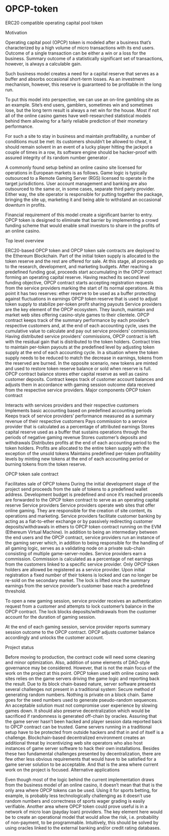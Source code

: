 # OPCP-token
ERC20 compatible operating capital pool token

Motivation 

Operating capital pool (OPCP) token is modeled after a business that’s characterized by a high volume of micro transactions with its end users. Outcome of a single transaction can be either a win or a loss for the business. Summary outcome of a statistically significant set of transactions, however, is always a calculable gain. 

Such business model creates a need for a capital reserve that serves as a buffer and absorbs occasional short-term losses. As an investment mechanism, however, this reserve is guaranteed to be profitable in the long run.

To put this model into perspective, we can use an on-line gambling site as an example. Site’s end users, gamblers, sometimes win and sometimes lose, but the long term result is always a net win for the house. Most if not all of the online casino games have well-researched statistical models behind them allowing for a fairly reliable prediction of their monetary performance.

For such a site to stay in business and maintain profitability, a number of conditions must be met: its customers shouldn’t be allowed to cheat, it should remain solvent in an event of a lucky player hitting the jackpot a couple of times in a row, its software engine should be hacker-proof with assured integrity of its random number generator . 

A commonly found setup behind an online casino site licensed for operations in European markets is as follows. Game logic is typically outsourced to a Remote Gaming Server (RGS) licensed to operate in the target jurisdictions. User account management and banking are also outsourced to the same or, in some cases, separate third party provider. Either way, the site operator is responsible for putting together the package, bringing the site up, marketing it and being able to withstand an occasional downturn in profits. 

Financial requirement of this model create a significant barrier to entry. OPCP token is designed to eliminate that barrier by implementing a crowd funding scheme that would enable small investors to share in the profits of an online casino.

Top level overview

ERC20-based OPCP token and OPCP token sale contracts are deployed to the Ethereum Blockchain. Part of the initial token supply is allocated to the token reserve and the rest are offered for sale.  At this stage, all proceeds go to the research, development, and marketing budgets. After reaching a predefined funding goal, proceeds start accumulating in the OPCP contract forming an operating capital reserve.  Having reached its second level funding objective, OPCP contract starts accepting registration requests from the service providers marking the start of its normal operations. At this point it has two reserves:
ether reserve to be used as a buffer protecting against fluctuations in earnings
OPCP token reserve that is used to adjust token supply to stabilize per-token profit sharing payouts
Service providers are the key element of the OPCP ecosystem. They launch, maintain and market web sites offering casino-style games to their clientele. OPCP contract keeps track of the summary performance by each provider’s respective customers and, at the end of each accounting cycle,  uses the cumulative value to calculate and pay out service providers’ commissions.
Having distributed service providers’ commissions, OPCP contract is left with the residual gain that is distributed to the token holders. 
Contract tries to maintain per-token payouts at the predefined level by adjusting token supply at the end of each accounting cycle. In a situation where the token supply needs to be reduced to match the decrease in earnings, tokens from the reserved are burned. In the opposite scenario, new tokens are minted and used to restore token reserve balance or sold when reserve is full. 
OPCP contract balance stores ether capital reserve as well as casino customer deposits. Contract keeps track of customer account balances and adjusts them in accordance with gaming session outcome data received from the respective service providers.
Major components
OPCP token contract

Interacts with services providers and their respective customers
Implements basic accounting based on predefined accounting periods
Keeps track of service providers’ performance measured as a summary revenue of their respective customers
Pays commission to a service provider that is calculated as a percentage of attributed earnings
Stores capital reserve used as a buffer that sustains operations through the periods of negative gaming revenue
Stores customer’s deposits and withdrawals
Distributes profits at the end of each accounting period to the token holders. Profits are allocated to the entire token supply with the exception of the unsold tokens
Maintains predefined per-token profitability levels by minting new tokens at the end of each accounting period or burning tokens from the token reserve.

OPCP token sale contract

Facilitates sale of OPCP tokens
During the initial development stage of the project send proceeds from the sale of tokens to a predefined wallet address. Development budget is predefined and once it’s reached proceeds are forwarded to the OPCP token contract to serve as an operating capital reserve
Service providers 
Service providers operate web sites that offer online gaming. They are responsible for the creation of site content, its operations and marketing. Service providers facilitate customer banking by acting as a fiat-to-ether exchange or by passively redirecting customer deposits/withdrawals in ethers to OPCP token contract running on the EVM (Ethereum Virtual Machine). 
In addition to being an intermediary between the end users and the OPCP contract, service providers run an instance of the gaming server which, in addition to being responsible for  the handling of all gaming logic, serves as a validating node on a private sub-chain consisting of multiple game-server-nodes.
Service providers earn a commission. Commission is calculated as a percentage of net earnings from the customers linked to a specific service provider. 
Only OPCP token holders are allowed be registered as a service provider. Upon initial registration a fixed number of their tokens is locked and can no longer be re-sold on the secondary market. The lock is lifted once the summary earnings from the service provider’s customer base reach a predefined threshold.

To open a new gaming session, service provider receives an authentication request from a customer and attempts to lock customer’s balance in the OPCP contract. The lock blocks deposits/withdrawals from the customer account for the duration of gaming session. 

At the end of each gaming session, service provider reports summary session outcome to the OPCP contract. OPCP adjusts customer balance accordingly and unlocks the customer account.

Project status

Before moving to production, the contract code will need some cleaning and minor optimization. Also, addition of some elements of DAO-style governance may be considered. However, that is not the main focus of the work on the project at this point.
OPCP token used with online casino web sites relies on the game servers driving the game logic and reporting back the result. Due to its block chain-based nature, server software presents several challenges not present in a traditional system:
Secure method of generating random numbers. Nothing is private on a block chain. Same goes for the seed numbers used to generate pseudo-random sequences. An acceptable solution must not compromise user experience by slowing games down. It should also preserve decentralization which would be sacrificed if randomness is generated off-chain by oracles.
Assuring that the game server hasn’t been hacked and player session data reported back to OPCP contract can be trusted. Game servers running in a traditional setup have to be protected from outside hackers and that in and of itself is a challenge. Blockchain-based decentralized environment creates an additional threat by incentivizing web site operators who also host instances of game server software to hack their own installations.
Besides these two fundamental challenges presented by decentralization, there are few other less obvious requirements that would have to be satisfied for a game server solution to be acceptable. And that is the area where current work on the project is focused.
Alternative applications

Even though most of the logic behind the current implementation draws from the business model of an online casino, it doesn’t mean that that is the only area where OPCP tokens can be used. Using it for sports betting, for example, is probably less technologically challenging as it doesn’t use random numbers and correctness of sports wager grading is easily verifiable. 
Another area where OPCP token could prove useful is in a network of micro loan (payday loan) providers. The key element here would be to create an operational model that would allow the risk, i.e. probability of non-payment, to be programmable. Intuitively, this should be solved by using oracles linked to the external banking and/or credit rating databases.
